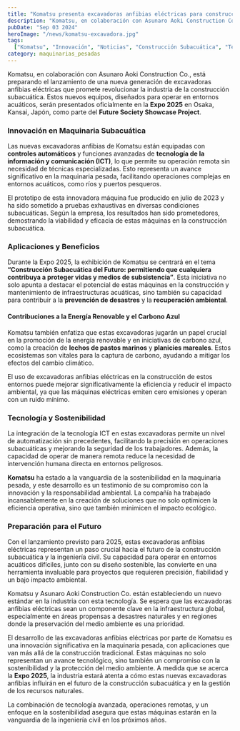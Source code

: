 ```yaml
---
title: "Komatsu presenta excavadoras anfibias eléctricas para construcción subacuática"
description: "Komatsu, en colaboración con Asunaro Aoki Construction Co., lanzará sus nuevas excavadoras anfibias eléctricas equipadas con funciones automáticas y tecnología ICT en la Expo 2025 en Osaka, Japón."
pubDate: "Sep 03 2024"
heroImage: "/news/komatsu-excavadora.jpg"
tags:
  ["Komatsu", "Innovación", "Noticias", "Construcción Subacuática", "Tecnología"]
category: maquinarias_pesadas
---
```


Komatsu, en colaboración con Asunaro Aoki Construction Co., está preparando el lanzamiento de una nueva generación de excavadoras anfibias eléctricas que promete revolucionar la industria de la construcción subacuática. Estos nuevos equipos, diseñados para operar en entornos acuáticos, serán presentados oficialmente en la **Expo 2025** en Osaka, Kansai, Japón, como parte del **Future Society Showcase Project**.

### Innovación en Maquinaria Subacuática

Las nuevas excavadoras anfibias de Komatsu están equipadas con **controles automáticos** y funciones avanzadas de **tecnología de la información y comunicación (ICT)**, lo que permite su operación remota sin necesidad de técnicas especializadas. Esto representa un avance significativo en la maquinaria pesada, facilitando operaciones complejas en entornos acuáticos, como ríos y puertos pesqueros.

El prototipo de esta innovadora máquina fue producido en julio de 2023 y ha sido sometido a pruebas exhaustivas en diversas condiciones subacuáticas. Según la empresa, los resultados han sido prometedores, demostrando la viabilidad y eficacia de estas máquinas en la construcción subacuática.

### Aplicaciones y Beneficios

Durante la Expo 2025, la exhibición de Komatsu se centrará en el tema **“Construcción Subacuática del Futuro: permitiendo que cualquiera contribuya a proteger vidas y medios de subsistencia”**. Esta iniciativa no solo apunta a destacar el potencial de estas máquinas en la construcción y mantenimiento de infraestructuras acuáticas, sino también su capacidad para contribuir a la **prevención de desastres** y la **recuperación ambiental**.

#### Contribuciones a la Energía Renovable y el Carbono Azul

Komatsu también enfatiza que estas excavadoras jugarán un papel crucial en la promoción de la energía renovable y en iniciativas de carbono azul, como la creación de **lechos de pastos marinos** y **planicies mareales**. Estos ecosistemas son vitales para la captura de carbono, ayudando a mitigar los efectos del cambio climático.

El uso de excavadoras anfibias eléctricas en la construcción de estos entornos puede mejorar significativamente la eficiencia y reducir el impacto ambiental, ya que las máquinas eléctricas emiten cero emisiones y operan con un ruido mínimo.

### Tecnología y Sostenibilidad

La integración de la tecnología ICT en estas excavadoras permite un nivel de automatización sin precedentes, facilitando la precisión en operaciones subacuáticas y mejorando la seguridad de los trabajadores. Además, la capacidad de operar de manera remota reduce la necesidad de intervención humana directa en entornos peligrosos.

**Komatsu** ha estado a la vanguardia de la sostenibilidad en la maquinaria pesada, y este desarrollo es un testimonio de su compromiso con la innovación y la responsabilidad ambiental. La compañía ha trabajado incansablemente en la creación de soluciones que no solo optimicen la eficiencia operativa, sino que también minimicen el impacto ecológico.

### Preparación para el Futuro

Con el lanzamiento previsto para 2025, estas excavadoras anfibias eléctricas representan un paso crucial hacia el futuro de la construcción subacuática y la ingeniería civil. Su capacidad para operar en entornos acuáticos difíciles, junto con su diseño sostenible, las convierte en una herramienta invaluable para proyectos que requieren precisión, fiabilidad y un bajo impacto ambiental.

Komatsu y Asunaro Aoki Construction Co. están estableciendo un nuevo estándar en la industria con esta tecnología. Se espera que las excavadoras anfibias eléctricas sean un componente clave en la infraestructura global, especialmente en áreas propensas a desastres naturales y en regiones donde la preservación del medio ambiente es una prioridad.

El desarrollo de las excavadoras anfibias eléctricas por parte de Komatsu es una innovación significativa en la maquinaria pesada, con aplicaciones que van más allá de la construcción tradicional. Estas máquinas no solo representan un avance tecnológico, sino también un compromiso con la sostenibilidad y la protección del medio ambiente. A medida que se acerca la **Expo 2025**, la industria estará atenta a cómo estas nuevas excavadoras anfibias influirán en el futuro de la construcción subacuática y en la gestión de los recursos naturales.

La combinación de tecnología avanzada, operaciones remotas, y un enfoque en la sostenibilidad asegura que estas máquinas estarán en la vanguardia de la ingeniería civil en los próximos años.
